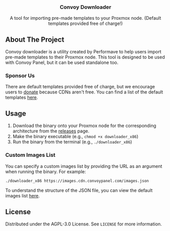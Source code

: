 <div align="center">
  <h3 align="center">Convoy Downloader</h3>

  <p align="center">
    A tool for importing pre-made templates to your Proxmox node. (Default templates provided free of charge!)
  </p>
</div>

## About The Project

Convoy downloader is a utility created by Performave to help users import pre-made templates to their Proxmox node. This
tool is designed to be used with Convoy Panel, but it can be used standalone too.

### Sponsor Us

There are default templates provided free of charge, but we encourage users
to [donate](https://donate.stripe.com/dR6dRIgbafyIaek000) because CDNs aren't free. You can find a list of the default
templates [here](https://images.cdn.convoypanel.com/images.json).

## Usage

1. Download the binary onto your Proxmox node for the corresponding architecture from
   the [releases](https://github.com/ConvoyPanel/downloader/releases/latest) page.
2. Make the binary executable (e.g., `chmod +x downloader_x86`)
3. Run the binary from the terminal (e.g., `./downloader_x86`)

### Custom Images List

You can specify a custom images list by providing the URL as an argument when running the binary. For example:

```sh
./downloader_x86 https://images.cdn.convoypanel.com/images.json
```

To understand the structure of the JSON file, you can view the default images
list [here](https://images.cdn.convoypanel.com/images.json).

## License

Distributed under the AGPL-3.0 License. See `LICENSE` for more information.